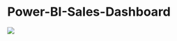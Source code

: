 # Power-BI-Sales-Dashboard

![](https://github.com/tushar385/Power-BI-Sales-Dashboard/Sales-Power-BI-Dashboard-Screenshot.png)
